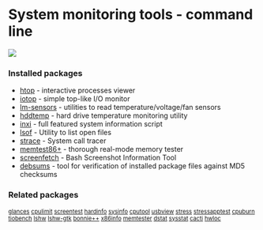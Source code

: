 # System monitoring tools - command line

[![](https://screenshots.debian.net/thumbnail/htop/)](https://screenshots.debian.net/screenshot/htop/)


 

### Installed packages

* [htop](https://packages.debian.org/stretch/htop) - interactive processes viewer
* [iotop](https://packages.debian.org/stretch/iotop) - simple top-like I/O monitor
* [lm-sensors](https://packages.debian.org/stretch/lm-sensors) - utilities to read temperature/voltage/fan sensors
* [hddtemp](https://packages.debian.org/stretch/hddtemp) - hard drive temperature monitoring utility
* [inxi](https://packages.debian.org/stretch/inxi) - full featured system information script
* [lsof](https://packages.debian.org/stretch/lsof) - Utility to list open files
* [strace](https://packages.debian.org/stretch/strace) - System call tracer
* [memtest86+](https://packages.debian.org/stretch/memtest86+) - thorough real-mode memory tester
* [screenfetch](https://packages.debian.org/stretch/screenfetch) - Bash Screenshot Information Tool
* [debsums](https://packages.debian.org/stretch/debsums) - tool for verification of installed package files against MD5 checksums

### Related packages

<sub> [glances](https://packages.debian.org/stretch/glances) [cpulimit](https://packages.debian.org/stretch/cpulimit) [screentest](https://packages.debian.org/stretch/screentest) [hardinfo](https://packages.debian.org/stretch/hardinfo) [sysinfo](https://packages.debian.org/stretch/sysinfo) [cputool](https://packages.debian.org/stretch/cputool) [usbview](https://packages.debian.org/stretch/usbview) [stress](https://packages.debian.org/stretch/stress) [stressapptest](https://packages.debian.org/stretch/stressapptest) [cpuburn](https://packages.debian.org/stretch/cpuburn) [tiobench](https://packages.debian.org/stretch/tiobench) [lshw](https://packages.debian.org/stretch/lshw) [lshw-gtk](https://packages.debian.org/stretch/lshw-gtk) [bonnie++](https://packages.debian.org/stretch/bonnie++) [x86info](https://packages.debian.org/stretch/x86info) [memtester](https://packages.debian.org/stretch/memtester) [dstat](https://packages.debian.org/stretch/dstat) [sysstat](https://packages.debian.org/stretch/sysstat) [cacti](https://packages.debian.org/stretch/cacti) [hwloc](https://packages.debian.org/stretch/hwloc)  </sub>
